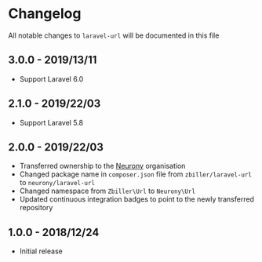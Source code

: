 # Changelog

All notable changes to `laravel-url` will be documented in this file

## 3.0.0 - 2019/13/11

- Support Laravel 6.0

## 2.1.0 - 2019/22/03

- Support Laravel 5.8

## 2.0.0 - 2019/22/03

- Transferred ownership to the [Neurony](https://github.com/Neurony) organisation
- Changed package name in `composer.json` file from `zbiller/laravel-url` to `neurony/laravel-url`
- Changed namespace from `Zbiller\Url` to `Neurony\Url`
- Updated continuous integration badges to point to the newly transferred repository    

## 1.0.0 - 2018/12/24

- Initial release  
